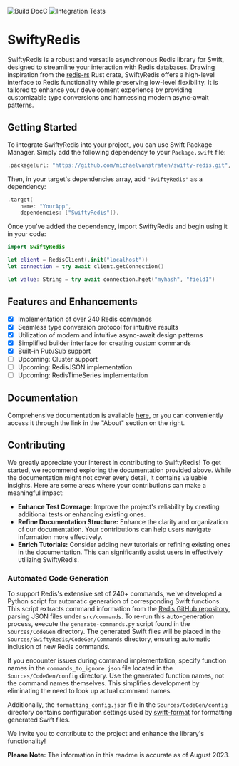 ![Build DocC](https://github.com/michaelvanstraten/swifty-redis/actions/workflows/build-docc.yml/badge.svg)
![Integration Tests](https://github.com/michaelvanstraten/swifty-redis/actions/workflows/integration-tests.yml/badge.svg)

# SwiftyRedis

SwiftyRedis is a robust and versatile asynchronous Redis library for Swift, designed to streamline your interaction with Redis databases. Drawing inspiration from the [redis-rs](https://github.com/redis-rs/redis-rs) Rust crate, SwiftyRedis offers a high-level interface to Redis functionality while preserving low-level flexibility. It is tailored to enhance your development experience by providing customizable type conversions and harnessing modern async-await patterns.

## Getting Started

To integrate SwiftyRedis into your project, you can use Swift Package Manager. Simply add the following dependency to your `Package.swift` file:

```swift
.package(url: "https://github.com/michaelvanstraten/swifty-redis.git", from: "0.1.2")
```

Then, in your target's dependencies array, add `"SwiftyRedis"` as a dependency:

```swift
.target(
    name: "YourApp",
    dependencies: ["SwiftyRedis"]),
```

Once you've added the dependency, import SwiftyRedis and begin using it in your code:

```swift
import SwiftyRedis

let client = RedisClient(.init("localhost"))
let connection = try await client.getConnection()

let value: String = try await connection.hget("myhash", "field1")
```

## Features and Enhancements

- [x] Implementation of over 240 Redis commands
- [x] Seamless type conversion protocol for intuitive results
- [x] Utilization of modern and intuitive async-await design patterns
- [x] Simplified builder interface for creating custom commands
- [x] Built-in Pub/Sub support
- [ ] Upcoming: Cluster support
- [ ] Upcoming: RedisJSON implementation
- [ ] Upcoming: RedisTimeSeries implementation

## Documentation

Comprehensive documentation is available [here](https://michaelvanstraten.github.io/swifty-redis/documentation/swiftyredis/), or you can conveniently access it through the link in the "About" section on the right.

## Contributing

We greatly appreciate your interest in contributing to SwiftyRedis! To get started, we recommend exploring the documentation provided above. While the documentation might not cover every detail, it contains valuable insights. Here are some areas where your contributions can make a meaningful impact:

- **Enhance Test Coverage:** Improve the project's reliability by creating additional tests or enhancing existing ones.
- **Refine Documentation Structure:** Enhance the clarity and organization of our documentation. Your contributions can help users navigate information more effectively.
- **Enrich Tutorials:** Consider adding new tutorials or refining existing ones in the documentation. This can significantly assist users in effectively utilizing SwiftyRedis.

### Automated Code Generation

To support Redis's extensive set of 240+ commands, we've developed a Python script for automatic generation of corresponding Swift functions. This script extracts command information from the [Redis GitHub repository](https://github.com/redis/redis), parsing JSON files under `src/commands`. To re-run this auto-generation process, execute the `generate-commands.py` script found in the `Sources/CodeGen` directory. The generated Swift files will be placed in the `Sources/SwiftyRedis/CodeGen/Commands` directory, ensuring automatic inclusion of new Redis commands.

If you encounter issues during command implementation, specify function names in the `commands_to_ignore.json` file located in the `Sources/CodeGen/config` directory. Use the generated function names, not the command names themselves. This simplifies development by eliminating the need to look up actual command names.

Additionally, the `formatting_config.json` file in the `Sources/CodeGen/config` directory contains configuration settings used by [swift-format](https://github.com/apple/swift-format) for formatting generated Swift files.

We invite you to contribute to the project and enhance the library's functionality!

**Please Note:** The information in this readme is accurate as of August 2023.
